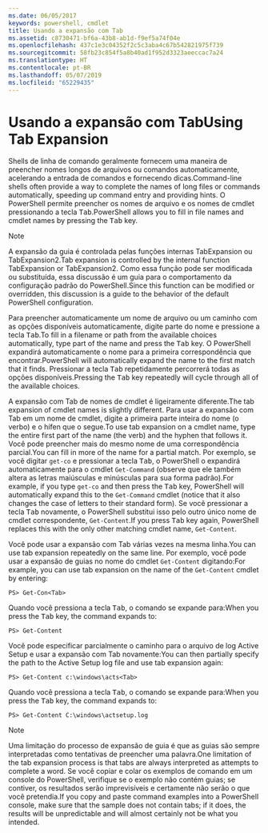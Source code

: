 ```yaml
---
ms.date: 06/05/2017
keywords: powershell, cmdlet
title: Usando a expansão com Tab
ms.assetid: c8730471-bf6a-43b8-ab1d-f9ef5a74f04e
ms.openlocfilehash: 437c1e3c04352f2c5c3aba4c67b542821975f739
ms.sourcegitcommit: 58fb23c854f5a8b40ad1f952d3323aeeccac7a24
ms.translationtype: HT
ms.contentlocale: pt-BR
ms.lasthandoff: 05/07/2019
ms.locfileid: "65229435"
---
```

# <a name="using-tab-expansion"></a><span data-ttu-id="af8f0-103">Usando a expansão com Tab</span><span class="sxs-lookup"><span data-stu-id="af8f0-103">Using Tab Expansion</span></span>

<span data-ttu-id="af8f0-104">Shells de linha de comando geralmente fornecem uma maneira de preencher nomes longos de arquivos ou comandos automaticamente, acelerando a entrada de comandos e fornecendo dicas.</span><span class="sxs-lookup"><span data-stu-id="af8f0-104">Command-line shells often provide a way to complete the names of long files or commands automatically, speeding up command entry and providing hints.</span></span> <span data-ttu-id="af8f0-105">O PowerShell permite preencher os nomes de arquivo e os nomes de cmdlet pressionando a tecla <kbd>Tab</kbd>.</span><span class="sxs-lookup"><span data-stu-id="af8f0-105">PowerShell allows you to fill in file names and cmdlet names by pressing the <kbd>Tab</kbd> key.</span></span>

> [!NOTE]
> <span data-ttu-id="af8f0-106">A expansão da guia é controlada pelas funções internas TabExpansion ou TabExpansion2.</span><span class="sxs-lookup"><span data-stu-id="af8f0-106">Tab expansion is controlled by the internal function TabExpansion or TabExpansion2.</span></span> <span data-ttu-id="af8f0-107">Como essa função pode ser modificada ou substituída, essa discussão é um guia para o comportamento da configuração padrão do PowerShell.</span><span class="sxs-lookup"><span data-stu-id="af8f0-107">Since this function can be modified or overridden, this discussion is a guide to the behavior of the default PowerShell configuration.</span></span>

<span data-ttu-id="af8f0-108">Para preencher automaticamente um nome de arquivo ou um caminho com as opções disponíveis automaticamente, digite parte do nome e pressione a tecla <kbd>Tab</kbd>.</span><span class="sxs-lookup"><span data-stu-id="af8f0-108">To fill in a filename or path from the available choices automatically, type part of the name and press the <kbd>Tab</kbd> key.</span></span> <span data-ttu-id="af8f0-109">O PowerShell expandirá automaticamente o nome para a primeira correspondência que encontrar.</span><span class="sxs-lookup"><span data-stu-id="af8f0-109">PowerShell will automatically expand the name to the first match that it finds.</span></span> <span data-ttu-id="af8f0-110">Pressionar a tecla <kbd>Tab</kbd> repetidamente percorrerá todas as opções disponíveis.</span><span class="sxs-lookup"><span data-stu-id="af8f0-110">Pressing the <kbd>Tab</kbd> key repeatedly will cycle through all of the available choices.</span></span>

<span data-ttu-id="af8f0-111">A expansão com Tab de nomes de cmdlet é ligeiramente diferente.</span><span class="sxs-lookup"><span data-stu-id="af8f0-111">The tab expansion of cmdlet names is slightly different.</span></span> <span data-ttu-id="af8f0-112">Para usar a expansão com Tab em um nome de cmdlet, digite a primeira parte inteira do nome (o verbo) e o hífen que o segue.</span><span class="sxs-lookup"><span data-stu-id="af8f0-112">To use tab expansion on a cmdlet name, type the entire first part of the name (the verb) and the hyphen that follows it.</span></span> <span data-ttu-id="af8f0-113">Você pode preencher mais do mesmo nome de uma correspondência parcial.</span><span class="sxs-lookup"><span data-stu-id="af8f0-113">You can fill in more of the name for a partial match.</span></span> <span data-ttu-id="af8f0-114">Por exemplo, se você digitar `get-co` e pressionar a tecla <kbd>Tab</kbd>, o PowerShell o expandirá automaticamente para o cmdlet `Get-Command` (observe que ele também altera as letras maiúsculas e minúsculas para sua forma padrão).</span><span class="sxs-lookup"><span data-stu-id="af8f0-114">For example, if you type `get-co` and then press the <kbd>Tab</kbd> key, PowerShell will automatically expand this to the `Get-Command` cmdlet (notice that it also changes the case of letters to their standard form).</span></span> <span data-ttu-id="af8f0-115">Se você pressionar a tecla <kbd>Tab</kbd> novamente, o PowerShell substitui isso pelo outro único nome de cmdlet correspondente, `Get-Content`.</span><span class="sxs-lookup"><span data-stu-id="af8f0-115">If you press <kbd>Tab</kbd> key again, PowerShell replaces this with the only other matching cmdlet name, `Get-Content`.</span></span>

<span data-ttu-id="af8f0-116">Você pode usar a expansão com Tab várias vezes na mesma linha.</span><span class="sxs-lookup"><span data-stu-id="af8f0-116">You can use tab expansion repeatedly on the same line.</span></span> <span data-ttu-id="af8f0-117">Por exemplo, você pode usar a expansão de guias no nome do cmdlet `Get-Content` digitando:</span><span class="sxs-lookup"><span data-stu-id="af8f0-117">For example, you can use tab expansion on the name of the `Get-Content` cmdlet by entering:</span></span>

```
PS> Get-Con<Tab>
```

<span data-ttu-id="af8f0-118">Quando você pressiona a tecla <kbd>Tab</kbd>, o comando se expande para:</span><span class="sxs-lookup"><span data-stu-id="af8f0-118">When you press the <kbd>Tab</kbd> key, the command expands to:</span></span>

```
PS> Get-Content
```

<span data-ttu-id="af8f0-119">Você pode especificar parcialmente o caminho para o arquivo de log Active Setup e usar a expansão com Tab novamente:</span><span class="sxs-lookup"><span data-stu-id="af8f0-119">You can then partially specify the path to the Active Setup log file and use tab expansion again:</span></span>

```
PS> Get-Content c:\windows\acts<Tab>
```

<span data-ttu-id="af8f0-120">Quando você pressiona a tecla <kbd>Tab</kbd>, o comando se expande para:</span><span class="sxs-lookup"><span data-stu-id="af8f0-120">When you press the <kbd>Tab</kbd> key, the command expands to:</span></span>

```
PS> Get-Content C:\windows\actsetup.log
```

> [!NOTE]
> <span data-ttu-id="af8f0-121">Uma limitação do processo de expansão de guia é que as guias são sempre interpretadas como tentativas de preencher uma palavra.</span><span class="sxs-lookup"><span data-stu-id="af8f0-121">One limitation of the tab expansion process is that tabs are always interpreted as attempts to complete a word.</span></span> <span data-ttu-id="af8f0-122">Se você copiar e colar os exemplos de comando em um console do PowerShell, verifique se o exemplo não contém guias; se contiver, os resultados serão imprevisíveis e certamente não serão o que você pretendia.</span><span class="sxs-lookup"><span data-stu-id="af8f0-122">If you copy and paste command examples into a PowerShell console, make sure that the sample does not contain tabs; if it does, the results will be unpredictable and will almost certainly not be what you intended.</span></span>